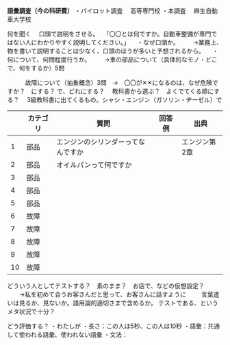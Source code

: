 
**語彙調査（今の科研費）**
・パイロット調査
　高等専門校
・本調査
　麻生自動車大学校

何を聞く
　口頭で説明をさせる。
　「〇〇とは何ですか。自動車整備が専門ではない人にわかりやすく説明してください。」
　・なぜ口頭か。
　　→業務上、物を書いて説明することは少なく、口頭のほうが多いと予想されるから。
　・何について、何問程度行うか。
　　→車の部品について（具体的なモノ・どこで、何をするか）5問
	
　　　故障について（抽象概念）3問　→　〇〇が✕✕になるのは、なぜ危険ですか？　にする？
で、どれにする？
　教科書から選ぶ？　よくでてくる順にする？
　3級教科書に出てくるもの。シャシ・エンジン（ガソリン・ヂーゼル）で

|     | カテゴリ | 質問                | 回答例 | 出典      |
| --- | ---- | ----------------- | --- | ------- |
| 1   | 部品   | エンジンのシリンダーってなんですか |     | エンジン第2章 |
| 2   | 部品   | オイルパンって何ですか       |     |         |
| 3   | 部品   |                   |     |         |
| 4   | 部品   |                   |     |         |
| 5   | 部品   |                   |     |         |
| 6   | 故障   |                   |     |         |
| 7   | 故障   |                   |     |         |
| 8   | 故障   |                   |     |         |
| 9   | 故障   |                   |     |         |
| 10  | 故障   |                   |     |         |




どういう人としてテストする？　素のまま？　お店で、などの仮想設定？
　　→私を初めて合うお客さんだと思って、お客さんに話すように
　　
言葉遣いは見るか、見ないか。語用論的適切さまで含めるか。
テストである、というメタ状況で十分？

どう評価する？
・わたしが
・長さ：この人は5秒、この人は10秒
・語彙：共通して使われる語彙、使われない語彙
・文法：
